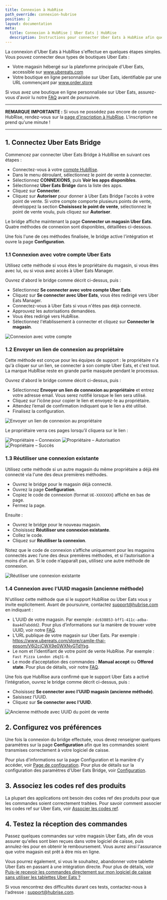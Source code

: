 ```yaml
---
title: Connexion à HubRise
path_override: connexion-hubrise
position: 2
layout: documentation
meta:
  title: Connexion à HubRise | Uber Eats | HubRise
  description: Instructions pour connecter Uber Eats à HubRise afin que votre caisse fonctionne harmonieusement avec d'autres apps. Connectez les apps et synchronisez vos données.
---
```


La connexion d'Uber Eats à HubRise s'effectue en quelques étapes simples. Vous pouvez connecter deux types de boutiques Uber Eats :

- Votre magasin hébergé sur la plateforme principale d'Uber Eats, accessible sur www.ubereats.com
- Votre boutique en ligne personnalisée sur Uber Eats, identifiable par une URL commençant par www.order.store

Si vous avez une boutique en ligne personnalisée sur Uber Eats, assurez-vous d'avoir lu notre [FAQ](/apps/uber-eats/faqs/connect-webstore) avant de poursuivre.

---

**REMARQUE IMPORTANTE :** Si vous ne possédez pas encore de compte HubRise, rendez-vous sur la [page d'inscription à HubRise](https://manager.hubrise.com/signup). L'inscription ne prend qu'une minute !

---

## 1. Connectez Uber Eats Bridge

Commencez par connecter Uber Eats Bridge à HubRise en suivant ces étapes :

- Connectez-vous à votre [compte HubRise](https://manager.hubrise.com).
- Dans le menu déroulant, sélectionnez le point de vente à connecter.
- Sélectionnez **CONNEXIONS**, puis **Voir les apps disponibles**.
- Sélectionnez **Uber Eats Bridge** dans la liste des apps.
- Cliquez sur **Connecter**.
- Cliquez sur **Autoriser** pour donner à Uber Eats Bridge l'accès à votre point de vente. Si votre compte comporte plusieurs points de vente, développez la section **Choisissez le point de vente**, sélectionnez le point de vente voulu, puis cliquez sur **Autoriser**.

Le bridge affiche maintenant la page **Connecter un magasin Uber Eats**. Quatre méthodes de connexion sont disponibles, détaillées ci-dessous.

Une fois l'une de ces méthodes finalisée, le bridge active l'intégration et ouvre la page **Configuration**.

### 1.1 Connexion avec votre compte Uber Eats

Utilisez cette méthode si vous êtes le propriétaire du magasin, si vous êtes avec lui, ou si vous avez accès à Uber Eats Manager.

Ouvrez d'abord le bridge comme décrit ci-dessus, puis :

- Sélectionnez **Se connecter avec votre compte Uber Eats**.
- Cliquez sur **Se connecter avec Uber Eats**, vous êtes redirigé vers Uber Eats Manager.
- Connectez-vous à Uber Eats si vous n'êtes pas déjà connecté.
- Approuvez les autorisations demandées.
- Vous êtes redirigé vers HubRise.
- Sélectionnez l'établissement à connecter et cliquez sur **Connecter le magasin**.

![Connexion avec votre compte](./images/030-connect-with-uber-eats-account.png)

### 1.2 Envoyer un lien de connexion au propriétaire

Cette méthode est conçue pour les équipes de support : le propriétaire n'a qu'à cliquer sur un lien, se connecter à son compte Uber Eats, et c'est tout. La marque HubRise reste en grande partie masquée pendant le processus.

Ouvrez d'abord le bridge comme décrit ci-dessus, puis :

- Sélectionnez **Envoyer un lien de connexion au propriétaire** et entrez votre adresse email. Vous serez notifié lorsque le lien sera utilisé.
- Cliquez sur l’icône pour copier le lien et envoyez-le au propriétaire.
- Attendez l’email de confirmation indiquant que le lien a été utilisé.
- Finalisez la configuration.

![Envoyer un lien de connexion au propriétaire](./images/031-connect-with-connection-link.png)

Le propriétaire verra ces pages lorsqu’il cliquera sur le lien :

![Propriétaire – Connexion](./images/034-connection-link-page-1.png)
![Propriétaire – Autorisation](./images/035-connection-link-page-2.png)
![Propriétaire – Succès](./images/036-connection-link-page-3.png)

### 1.3 Réutiliser une connexion existante

Utilisez cette méthode si un autre magasin du même propriétaire a déjà été connecté via l'une des deux premières méthodes.

- Ouvrez le bridge pour le magasin déjà connecté.
- Ouvrez la page **Configuration**.
- Copiez le code de connexion (format `UE-XXXXXXX`) affiché en bas de page.
- Fermez la page.

Ensuite :

- Ouvrez le bridge pour le nouveau magasin.
- Choisissez **Réutiliser une connexion existante**.
- Collez le code.
- Cliquez sur **Réutiliser la connexion**.

Notez que le code de connexion s’affiche uniquement pour les magasins connectés avec l’une des deux premières méthodes, et si l’autorisation a moins d’un an. Si le code n’apparaît pas, utilisez une autre méthode de connexion.

![Réutiliser une connexion existante](./images/032-connect-reuse-connection-code.png)

### 1.4 Connexion avec l’UUID magasin (ancienne méthode)

N'utilisez cette méthode que si le support HubRise ou Uber Eats vous y invite explicitement. Avant de poursuivre, contactez support@hubrise.com en indiquant :

- L’UUID de votre magasin. Par exemple : `dc638853-bff1-411c-adba-8aa4d7abddd2`. Pour plus d’informations sur la manière de trouver votre UUID, voir notre [FAQ](/apps/uber-eats/faqs/find-uber-eats-uuid).
- L’URL publique de votre magasin sur Uber Eats. Par exemple : https://www.ubereats.com/store/camile-thai-epsom/V6j2cjCWX9e0WXNyGTdYsg.
- Le nom et l’identifiant de votre point de vente HubRise. Par exemple : `Fast Pizza London z6q31-0`.
- Le mode d’acceptation des commandes : **Manual accept** ou **Offered state**. Pour plus de détails, voir notre [FAQ](/apps/uber-eats/faqs/send-orders-to-epos-without-tablet).

Une fois que HubRise aura confirmé que le support Uber Eats a activé l’intégration, ouvrez le bridge comme décrit ci-dessus, puis :

- Choisissez **Se connecter avec l'UUID magasin (ancienne méthode)**.
- Saisissez l’UUID.
- Cliquez sur **Se connecter avec l'UUID**.

![Ancienne méthode avec UUID du point de vente](./images/033-connect-store-uuid.png)

## 2. Configurez vos préférences

Une fois la connexion du bridge effectuée, vous devez renseigner quelques paramètres sur la page **Configuration** afin que les commandes soient transmises correctement à votre logiciel de caisse.

Pour plus d'informations sur la page Configuration et la manière d'y accéder, voir [Page de configuration](/apps/uber-eats/user-interface#configuration). Pour plus de détails sur la configuration des paramètres d'Uber Eats Bridge, voir [Configuration](/apps/uber-eats/configuration).

## 3. Associez les codes ref des produits

La plupart des applications ont besoin des codes ref des produits pour que les commandes soient correctement traitées. Pour savoir comment associer les codes ref sur Uber Eats, voir [Associer les codes ref](/apps/uber-eats/map-ref-codes).

## 4. Testez la réception des commandes

Passez quelques commandes sur votre magasin Uber Eats, afin de vous assurer qu'elles sont bien reçues dans votre logiciel de caisse, puis annulez-les pour en obtenir le remboursement. Vous aurez ainsi l'assurance que votre magasin est prêt à être mis en ligne.

Vous pourrez également, si vous le souhaitez, abandonner votre tablette Uber Eats en passant à une intégration directe.
Pour plus de détails, voir [Puis-je recevoir les commandes directement sur mon logiciel de caisse sans utiliser les tablettes Uber Eats ?](/apps/uber-eats/faqs/send-orders-to-epos-without-tablet)

Si vous rencontrez des difficultés durant ces tests, contactez-nous à l'adresse : support@hubrise.com.
